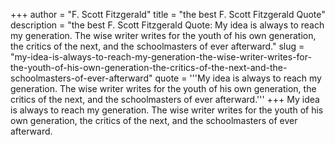 +++
author = "F. Scott Fitzgerald"
title = "the best F. Scott Fitzgerald Quote"
description = "the best F. Scott Fitzgerald Quote: My idea is always to reach my generation. The wise writer writes for the youth of his own generation, the critics of the next, and the schoolmasters of ever afterward."
slug = "my-idea-is-always-to-reach-my-generation-the-wise-writer-writes-for-the-youth-of-his-own-generation-the-critics-of-the-next-and-the-schoolmasters-of-ever-afterward"
quote = '''My idea is always to reach my generation. The wise writer writes for the youth of his own generation, the critics of the next, and the schoolmasters of ever afterward.'''
+++
My idea is always to reach my generation. The wise writer writes for the youth of his own generation, the critics of the next, and the schoolmasters of ever afterward.
